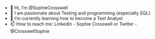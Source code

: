 - 👋 Hi, I’m @SophieCrosswell
- 👀 I am passionate about Testing and programming (especially SQL)
- 🌱 I’m currently learning how to become a Test Analyst
- 📫 How to reach me: LinkedIn - Sophie Crosswell or Twitter - @CrosswellSophie

<!---
sophiecrosswell/sophiecrosswell is a ✨ special ✨ repository because its `README.md` (this file) appears on your GitHub profile.
You can click the Preview link to take a look at your changes.
--->
